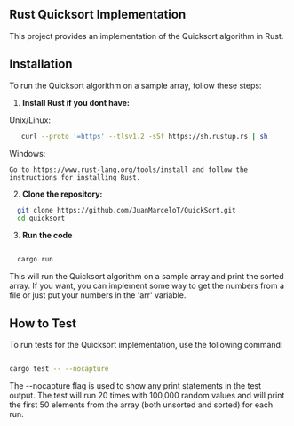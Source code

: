 ## Rust Quicksort Implementation

This project provides an implementation of the Quicksort algorithm in Rust.



## Installation

To run the Quicksort algorithm on a sample array, follow these steps:

1. **Install Rust if you dont have:**

Unix/Linux:
```bash
   curl --proto '=https' --tlsv1.2 -sSf https://sh.rustup.rs | sh
  ```
Windows:

    Go to https://www.rust-lang.org/tools/install and follow the instructions for installing Rust.

2. **Clone the repository:**
  ```bash
    git clone https://github.com/JuanMarceloT/QuickSort.git
    cd quicksort
  ```

3. **Run the code** 
```bash

  cargo run

```
 This will run the Quicksort algorithm on a sample array and print the sorted array. If you want, you can implement some way to get the numbers from a file or just put your numbers in the 'arr' variable.


## How to Test

To run tests for the Quicksort implementation, use the following command:

```bash

cargo test -- --nocapture
```

The --nocapture flag is used to show any print statements in the test output. The test will run 20 times with 100,000 random values and will print the first 50 elements from the array (both unsorted and sorted) for each run.


